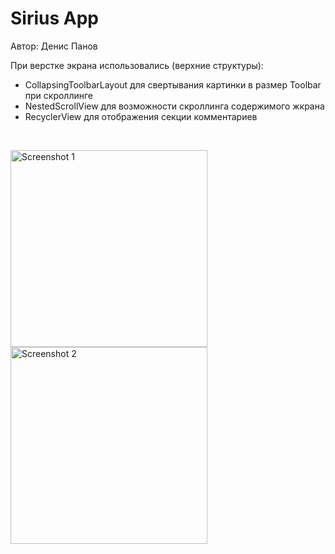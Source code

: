 # Sirius App
Автор: Денис Панов

При верстке экрана использовались (верхние структуры):
* CollapsingToolbarLayout для свертывания картинки в размер Toolbar при скроллинге
* NestedScrollView для возможности скроллинга содержимого жкрана
* RecyclerView для отображения секции комментариев
<br/>
<p float="left">
  <img src="https://user-images.githubusercontent.com/60059739/179072458-d967498e-a0b3-4319-9d65-8bae5ca2d859.png" alt="Screenshot 1" width="315">
  <img src="https://user-images.githubusercontent.com/60059739/179072829-40bc97b5-c329-4396-aefd-a237ac7ce0eb.png" alt="Screenshot 2" width="315">
</p>
